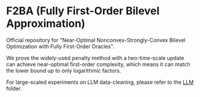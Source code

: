 # F2BA (Fully First-Order Bilevel Approximation)

Official repository for "Near-Optimal Nonconvex-Strongly-Convex Bilevel Optimization with Fully First-Order Oracles".

We prove the widely-used penalty method with a two-time-scale update can achieve near-optimal first-order complexity, which means it can match the lower bound up to only logarithmic factors.

For large-scaled experiments on LLM data-cleaning, please refer to the [LLM](https://github.com/TrueNobility303/F2BA/tree/main/LLM) folder. 
